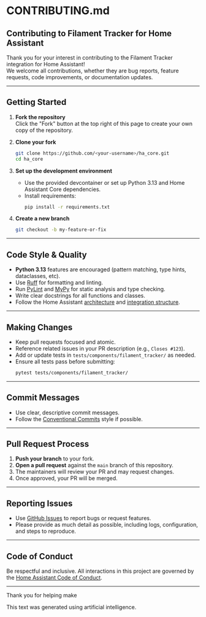 # CONTRIBUTING.md

## Contributing to Filament Tracker for Home Assistant

Thank you for your interest in contributing to the Filament Tracker integration for Home Assistant!  
We welcome all contributions, whether they are bug reports, feature requests, code improvements, or documentation updates.

---

## Getting Started

1. **Fork the repository**  
   Click the "Fork" button at the top right of this page to create your own copy of the repository.

2. **Clone your fork**  
   ```bash
   git clone https://github.com/<your-username>/ha_core.git
   cd ha_core
   ```

3. **Set up the development environment**  
   - Use the provided devcontainer or set up Python 3.13 and Home Assistant Core dependencies.
   - Install requirements:
     ```bash
     pip install -r requirements.txt
     ```

4. **Create a new branch**  
   ```bash
   git checkout -b my-feature-or-fix
   ```

---

## Code Style & Quality

- **Python 3.13** features are encouraged (pattern matching, type hints, dataclasses, etc).
- Use [Ruff](https://docs.astral.sh/ruff/) for formatting and linting.
- Run [PyLint](https://pylint.org/) and [MyPy](http://mypy-lang.org/) for static analysis and type checking.
- Write clear docstrings for all functions and classes.
- Follow the Home Assistant [architecture](https://developers.home-assistant.io/docs/architecture_index/) and [integration structure](https://developers.home-assistant.io/docs/integration_setup_index/).

---

## Making Changes

- Keep pull requests focused and atomic.
- Reference related issues in your PR description (e.g., `Closes #123`).
- Add or update tests in `tests/components/filament_tracker/` as needed.
- Ensure all tests pass before submitting:
  ```bash
  pytest tests/components/filament_tracker/
  ```

---

## Commit Messages

- Use clear, descriptive commit messages.
- Follow the [Conventional Commits](https://www.conventionalcommits.org/en/v1.0.0/) style if possible.

---

## Pull Request Process

1. **Push your branch** to your fork.
2. **Open a pull request** against the `main` branch of this repository.
3. The maintainers will review your PR and may request changes.
4. Once approved, your PR will be merged.

---

## Reporting Issues

- Use [GitHub Issues](https://github.com/joaooo_marcos/ha_core/issues) to report bugs or request features.
- Please provide as much detail as possible, including logs, configuration, and steps to reproduce.

---

## Code of Conduct

Be respectful and inclusive. All interactions in this project are governed by the [Home Assistant Code of Conduct](https://www.home-assistant.io/code_of_conduct/).

---

Thank you for helping make

This text was generated using artificial intelligence.